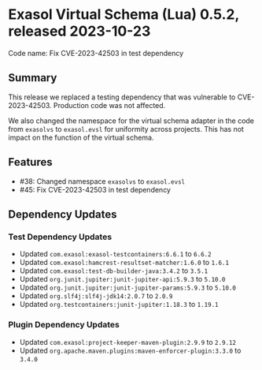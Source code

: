 # Exasol Virtual Schema (Lua) 0.5.2, released 2023-10-23

Code name: Fix CVE-2023-42503 in test dependency

## Summary

This release we replaced a testing dependency that was vulnerable to CVE-2023-42503. Production code was not affected.

We also changed the namespace for the virtual schema adapter in the code from `exasolvs` to `exasol.evsl` for uniformity across projects. This has not impact on the function of the virtual schema.

## Features

* #38: Changed namespace `exasolvs` to `exasol.evsl`
* #45: Fix CVE-2023-42503 in test dependency

## Dependency Updates

### Test Dependency Updates

* Updated `com.exasol:exasol-testcontainers:6.6.1` to `6.6.2`
* Updated `com.exasol:hamcrest-resultset-matcher:1.6.0` to `1.6.1`
* Updated `com.exasol:test-db-builder-java:3.4.2` to `3.5.1`
* Updated `org.junit.jupiter:junit-jupiter-api:5.9.3` to `5.10.0`
* Updated `org.junit.jupiter:junit-jupiter-params:5.9.3` to `5.10.0`
* Updated `org.slf4j:slf4j-jdk14:2.0.7` to `2.0.9`
* Updated `org.testcontainers:junit-jupiter:1.18.3` to `1.19.1`

### Plugin Dependency Updates

* Updated `com.exasol:project-keeper-maven-plugin:2.9.9` to `2.9.12`
* Updated `org.apache.maven.plugins:maven-enforcer-plugin:3.3.0` to `3.4.0`

